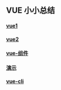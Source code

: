 ## VUE 小小总结

#### [vue1](./vue-basic.md)

#### [vue2](./vue-process.md)

#### [vue-组件](./vue-组件.md)

#### [演示](https://z826526354.github.io/myProject/vuejs/demo/vue-example.html)

#### [vue-cli](./vue-cli.md)

